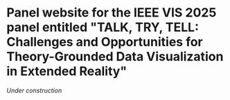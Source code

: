 # Panel website for the IEEE VIS 2025 panel entitled "TALK, TRY, TELL: Challenges and Opportunities for Theory-Grounded Data Visualization in Extended Reality"

*Under construction*